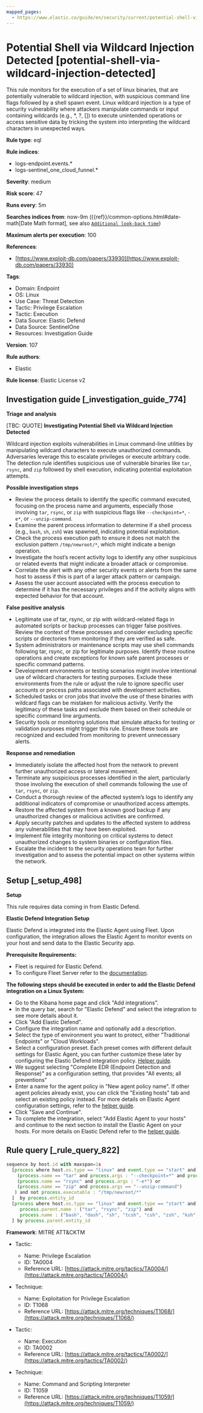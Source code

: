 ```yaml
---
mapped_pages:
  - https://www.elastic.co/guide/en/security/current/potential-shell-via-wildcard-injection-detected.html
---
```


# Potential Shell via Wildcard Injection Detected [potential-shell-via-wildcard-injection-detected]

This rule monitors for the execution of a set of linux binaries, that are potentially vulnerable to wildcard injection, with suspicious command line flags followed by a shell spawn event. Linux wildcard injection is a type of security vulnerability where attackers manipulate commands or input containing wildcards (e.g., *, ?, []) to execute unintended operations or access sensitive data by tricking the system into interpreting the wildcard characters in unexpected ways.

**Rule type**: eql

**Rule indices**:

* logs-endpoint.events.*
* logs-sentinel_one_cloud_funnel.*

**Severity**: medium

**Risk score**: 47

**Runs every**: 5m

**Searches indices from**: now-9m ({{ref}}/common-options.html#date-math[Date Math format], see also [`Additional look-back time`](docs-content://solutions/security/detect-and-alert/create-detection-rule.md#rule-schedule))

**Maximum alerts per execution**: 100

**References**:

* [https://www.exploit-db.com/papers/33930](https://www.exploit-db.com/papers/33930)

**Tags**:

* Domain: Endpoint
* OS: Linux
* Use Case: Threat Detection
* Tactic: Privilege Escalation
* Tactic: Execution
* Data Source: Elastic Defend
* Data Source: SentinelOne
* Resources: Investigation Guide

**Version**: 107

**Rule authors**:

* Elastic

**Rule license**: Elastic License v2

## Investigation guide [_investigation_guide_774]

**Triage and analysis**

[TBC: QUOTE]
**Investigating Potential Shell via Wildcard Injection Detected**

Wildcard injection exploits vulnerabilities in Linux command-line utilities by manipulating wildcard characters to execute unauthorized commands. Adversaries leverage this to escalate privileges or execute arbitrary code. The detection rule identifies suspicious use of vulnerable binaries like `tar`, `rsync`, and `zip` followed by shell execution, indicating potential exploitation attempts.

**Possible investigation steps**

* Review the process details to identify the specific command executed, focusing on the process name and arguments, especially those involving `tar`, `rsync`, or `zip` with suspicious flags like `--checkpoint=*`, `-e*`, or `--unzip-command`.
* Examine the parent process information to determine if a shell process (e.g., `bash`, `sh`, `zsh`) was spawned, indicating potential exploitation.
* Check the process execution path to ensure it does not match the exclusion pattern `/tmp/newroot/*`, which might indicate a benign operation.
* Investigate the host’s recent activity logs to identify any other suspicious or related events that might indicate a broader attack or compromise.
* Correlate the alert with any other security events or alerts from the same host to assess if this is part of a larger attack pattern or campaign.
* Assess the user account associated with the process execution to determine if it has the necessary privileges and if the activity aligns with expected behavior for that account.

**False positive analysis**

* Legitimate use of tar, rsync, or zip with wildcard-related flags in automated scripts or backup processes can trigger false positives. Review the context of these processes and consider excluding specific scripts or directories from monitoring if they are verified as safe.
* System administrators or maintenance scripts may use shell commands following tar, rsync, or zip for legitimate purposes. Identify these routine operations and create exceptions for known safe parent processes or specific command patterns.
* Development environments or testing scenarios might involve intentional use of wildcard characters for testing purposes. Exclude these environments from the rule or adjust the rule to ignore specific user accounts or process paths associated with development activities.
* Scheduled tasks or cron jobs that involve the use of these binaries with wildcard flags can be mistaken for malicious activity. Verify the legitimacy of these tasks and exclude them based on their schedule or specific command line arguments.
* Security tools or monitoring solutions that simulate attacks for testing or validation purposes might trigger this rule. Ensure these tools are recognized and excluded from monitoring to prevent unnecessary alerts.

**Response and remediation**

* Immediately isolate the affected host from the network to prevent further unauthorized access or lateral movement.
* Terminate any suspicious processes identified in the alert, particularly those involving the execution of shell commands following the use of `tar`, `rsync`, or `zip`.
* Conduct a thorough review of the affected system’s logs to identify any additional indicators of compromise or unauthorized access attempts.
* Restore the affected system from a known good backup if any unauthorized changes or malicious activities are confirmed.
* Apply security patches and updates to the affected system to address any vulnerabilities that may have been exploited.
* Implement file integrity monitoring on critical systems to detect unauthorized changes to system binaries or configuration files.
* Escalate the incident to the security operations team for further investigation and to assess the potential impact on other systems within the network.


## Setup [_setup_498]

**Setup**

This rule requires data coming in from Elastic Defend.

**Elastic Defend Integration Setup**

Elastic Defend is integrated into the Elastic Agent using Fleet. Upon configuration, the integration allows the Elastic Agent to monitor events on your host and send data to the Elastic Security app.

**Prerequisite Requirements:**

* Fleet is required for Elastic Defend.
* To configure Fleet Server refer to the [documentation](docs-content://reference/ingestion-tools/fleet/fleet-server.md).

**The following steps should be executed in order to add the Elastic Defend integration on a Linux System:**

* Go to the Kibana home page and click "Add integrations".
* In the query bar, search for "Elastic Defend" and select the integration to see more details about it.
* Click "Add Elastic Defend".
* Configure the integration name and optionally add a description.
* Select the type of environment you want to protect, either "Traditional Endpoints" or "Cloud Workloads".
* Select a configuration preset. Each preset comes with different default settings for Elastic Agent, you can further customize these later by configuring the Elastic Defend integration policy. [Helper guide](docs-content://solutions/security/configure-elastic-defend/configure-an-integration-policy-for-elastic-defend.md).
* We suggest selecting "Complete EDR (Endpoint Detection and Response)" as a configuration setting, that provides "All events; all preventions"
* Enter a name for the agent policy in "New agent policy name". If other agent policies already exist, you can click the "Existing hosts" tab and select an existing policy instead. For more details on Elastic Agent configuration settings, refer to the [helper guide](docs-content://reference/ingestion-tools/fleet/agent-policy.md).
* Click "Save and Continue".
* To complete the integration, select "Add Elastic Agent to your hosts" and continue to the next section to install the Elastic Agent on your hosts. For more details on Elastic Defend refer to the [helper guide](docs-content://solutions/security/configure-elastic-defend/install-elastic-defend.md).


## Rule query [_rule_query_822]

```js
sequence by host.id with maxspan=1s
  [process where host.os.type == "linux" and event.type == "start" and event.action in ("exec", "start") and (
    (process.name == "tar" and process.args : "--checkpoint=*" and process.args : "--checkpoint-action=*") or
    (process.name == "rsync" and process.args : "-e*") or
    (process.name == "zip" and process.args == "--unzip-command")
   ) and not process.executable : "/tmp/newroot/*"
  ]  by process.entity_id
  [process where host.os.type == "linux" and event.type == "start" and event.action in ("exec", "start") and
     process.parent.name : ("tar", "rsync", "zip") and
     process.name : ("bash", "dash", "sh", "tcsh", "csh", "zsh", "ksh", "fish")
  ] by process.parent.entity_id
```

**Framework**: MITRE ATT&CKTM

* Tactic:

    * Name: Privilege Escalation
    * ID: TA0004
    * Reference URL: [https://attack.mitre.org/tactics/TA0004/](https://attack.mitre.org/tactics/TA0004/)

* Technique:

    * Name: Exploitation for Privilege Escalation
    * ID: T1068
    * Reference URL: [https://attack.mitre.org/techniques/T1068/](https://attack.mitre.org/techniques/T1068/)

* Tactic:

    * Name: Execution
    * ID: TA0002
    * Reference URL: [https://attack.mitre.org/tactics/TA0002/](https://attack.mitre.org/tactics/TA0002/)

* Technique:

    * Name: Command and Scripting Interpreter
    * ID: T1059
    * Reference URL: [https://attack.mitre.org/techniques/T1059/](https://attack.mitre.org/techniques/T1059/)



